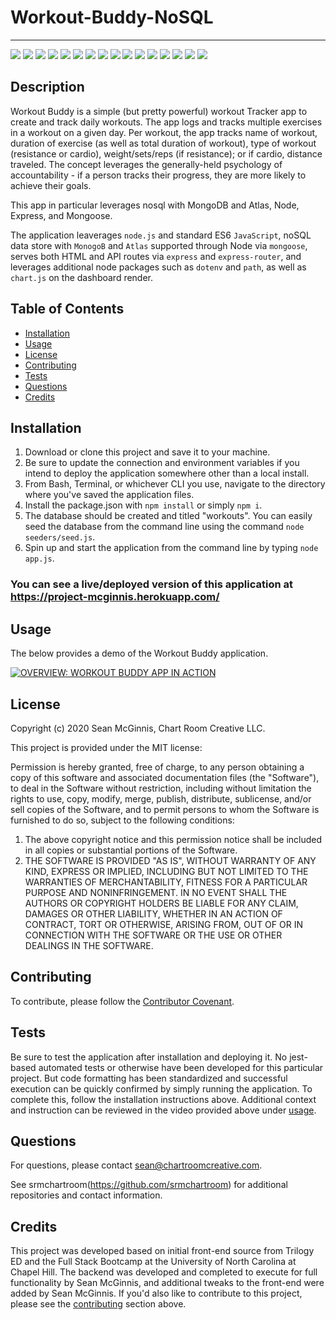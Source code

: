 # Workout-Buddy-NoSQL

--------------------
![](https://img.shields.io/badge/Code-NodeJs-informational?style=flat&logo=nodejs&logoColor=white&color=2bbc8a)
![](https://img.shields.io/badge/Code-Express-informational?style=flat&logo=expressjs&logoColor=white&color=2bbc8a)
![](https://img.shields.io/badge/Code-Express_Router-informational?style=flat&logo=express-router&logoColor=white&color=2bbc8a)
![](https://img.shields.io/badge/Code-JavaScript_ES6-informational?style=flat&logo=javascript&logoColor=white&color=2bbc8a)
![](https://img.shields.io/badge/Code-Mongoose-informational?style=flat&logo=mongoose&logoColor=white&color=2bbc8a)
![](https://img.shields.io/badge/Code-ChartJS-informational?style=flat&logo=chartjs&logoColor=white&color=2bbc8a)
![](https://img.shields.io/badge/Code-HTML5-informational?style=flat&logo=html5&logoColor=white&color=2bbc8a)
![](https://img.shields.io/badge/CSS-CSS3-informational?style=flat&logo=css3&logoColor=white&color=2bbc8a)
![](https://img.shields.io/badge/CSS-Bootstrap-informational?style=flat&logo=bootstrap&logoColor=white&color=2bbc8a)
![](https://img.shields.io/badge/CSS-Semantic_UI-informational?style=flat&logo=semanticui&logoColor=white&color=2bbc8a)
![](https://img.shields.io/badge/Tools-Nodemon-informational?style=flat&logo=nodemon&logoColor=white&color=2bbc8a)
![](https://img.shields.io/badge/Tools-Postman-informational?style=flat&logo=postman&logoColor=white&color=2bbc8a)
![](https://img.shields.io/badge/Tools-Github-informational?style=flat&logo=github&logoColor=white&color=2bbc8a)
![](https://img.shields.io/badge/Tools-Heroku-informational?style=flat&logo=heroku&logoColor=white&color=2bbc8a)
![](https://img.shields.io/badge/Tools-Mongo_Atlas-informational?style=flat&logo=mongodbatlas&logoColor=white&color=2bbc8a)
![](https://img.shields.io/badge/Data-MongoDB-informational?style=flat&logo=mongodb&logoColor=white&color=2bbc8a)


## Description

Workout Buddy is a simple (but pretty powerful) workout Tracker app to create and track daily workouts. The app logs and tracks multiple exercises in a workout on a given day. Per workout, the app tracks name of workout, duration of exercise (as well as total duration of workout), type of workout (resistance or cardio), weight/sets/reps (if resistance); or if cardio, distance traveled.  The concept leverages the generally-held psychology of accountability - if a person tracks their progress, they are more likely to achieve their goals.

This app in particular leverages nosql with MongoDB and Atlas, Node, Express, and Mongoose.


The application leaverages `node.js` and standard ES6 `JavaScript`, noSQL data store with `MonogoB` and `Atlas` supported through Node via `mongoose`, serves both HTML and API routes via `express` and `express-router`, and leverages additional node packages such as `dotenv` and `path`, as well as `chart.js` on the dashboard render.

## Table of Contents

- [Installation](#installation)
- [Usage](#usage)
- [License](#license)
- [Contributing](#contributing)
- [Tests](#tests)
- [Questions](#questions)
- [Credits](#credits)

## Installation

1. Download or clone this project and save it to your machine.
2. Be sure to update the connection and environment variables if you intend to deploy the application somewhere other than a local install.
3. From Bash, Terminal, or whichever CLI you use, navigate to the directory where you've saved the application files.
5. Install the package.json with `npm install` or simply `npm i`.
6. The database should be created and titled "workouts". You can easily seed the database from the command line using the command `node seeders/seed.js`.
7. Spin up and start the application from the command line by typing `node app.js`.

### You can see a live/deployed version of this application at https://project-mcginnis.herokuapp.com/

## Usage

The below provides a demo of the Workout Buddy application.

[![OVERVIEW: WORKOUT BUDDY APP IN ACTION](https://chartroomcreative.com/gitassets/workout-buddy-app.png)](https://chartroomcreative.com/gitassets/workout-buddy-app.mp4)

## License

Copyright (c) 2020 Sean McGinnis, Chart Room Creative LLC.

This project is provided under the MIT license:

Permission is hereby granted, free of charge, to any person obtaining a copy of this software and associated documentation files (the "Software"), to deal in the Software without restriction, including without limitation the rights to use, copy, modify, merge, publish, distribute, sublicense, and/or sell
copies of the Software, and to permit persons to whom the Software is furnished to do so, subject to the following conditions:

1. The above copyright notice and this permission notice shall be included in all
   copies or substantial portions of the Software.
2. THE SOFTWARE IS PROVIDED "AS IS", WITHOUT WARRANTY OF ANY KIND, EXPRESS OR
   IMPLIED, INCLUDING BUT NOT LIMITED TO THE WARRANTIES OF MERCHANTABILITY,
   FITNESS FOR A PARTICULAR PURPOSE AND NONINFRINGEMENT. IN NO EVENT SHALL THE
   AUTHORS OR COPYRIGHT HOLDERS BE LIABLE FOR ANY CLAIM, DAMAGES OR OTHER
   LIABILITY, WHETHER IN AN ACTION OF CONTRACT, TORT OR OTHERWISE, ARISING FROM,
   OUT OF OR IN CONNECTION WITH THE SOFTWARE OR THE USE OR OTHER DEALINGS IN THE
   SOFTWARE.

## Contributing

To contribute, please follow the [Contributor Covenant](https://www.contributor-covenant.org/).

## Tests

Be sure to test the application after installation and deploying it. No jest-based automated tests or otherwise have been developed for this particular project. But code formatting has been standardized and successful execution can be quickly confirmed by simply running the application. To complete this, follow the installation instructions above. Additional context and instruction can be reviewed in the video provided above under [usage](#usage).

## Questions

For questions, please contact [sean@chartroomcreative.com](mailto:sean@chartroomcreative.com).

See srmchartroom(https://github.com/srmchartroom) for additional repositories and contact information.

## Credits

This project was developed based on initial front-end source from Trilogy ED and the Full Stack Bootcamp at the University of North Carolina at Chapel Hill. The backend was developed and completed to execute for full functionality by Sean McGinnis, and additional tweaks to the front-end were added by Sean McGinnis. If you'd also like to contribute to this project, please see the [contributing](#contributing) section above.

